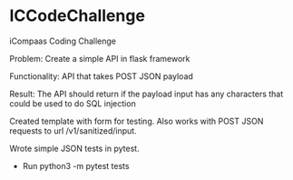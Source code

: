 # ICCodeChallenge

iCompaas Coding Challenge

Problem: Create a simple API in flask framework

Functionality: API that takes POST JSON payload

Result: The API should return if the payload input has any characters that could be used to do SQL injection

Created template with form for testing. Also works with POST JSON requests to url /v1/sanitized/input. 

Wrote simple JSON tests in pytest.
  - Run python3 -m pytest tests
